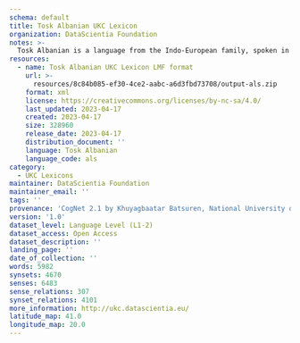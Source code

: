 ```yaml
---
schema: default
title: Tosk Albanian UKC Lexicon
organization: DataScientia Foundation
notes: >-
  Tosk Albanian is a language from the Indo-European family, spoken in Eurasia. The UKC Lexicon of Tosk Albanian is represented as a lexico-semantic network. It consists of words, word senses, synsets, as well as sense-level and synset-level relationships.
resources:
  - name: Tosk Albanian UKC Lexicon LMF format
    url: >-
      resources/8c84b085-ef30-4ce2-aabc-a6d3fbd73708/output-als.zip
    format: xml
    license: https://creativecommons.org/licenses/by-nc-sa/4.0/
    last_updated: 2023-04-17
    created: 2023-04-17
    size: 328960
    release_date: 2023-04-17
    distribution_document: ''
    language: Tosk Albanian
    language_code: als
category:
  - UKC Lexicons
maintainer: DataScientia Foundation
maintainer_email: ''
tags: ''
provenance: 'CogNet 2.1 by Khuyagbaatar Batsuren, National University of Mongolia (http://cognet.ukc.disi.unitn.it); UniMet: Universal Metonymy 1.0 by Temuulen Khishigsuren and Gábor Bella (http://ukc.disi.unitn.it/index.php/metonymy/); MorphyNet 2.0 by Gábor Bella and Khuyagbaatar Batsuren (http://ukc.disi.unitn.it/index.php/morphynet/); Antonymy 1.0 by Gábor Bella (http://ukc.datascientia.eu); Albanet 1.0 by Computational Linguistics Laboratory, Vlora University (http://shachi.org/resources/4040); Open Multilingual Wordnet 1.4 by Francis Bond, Division of Linguistics and Multilingual Studies, Nanyang Technological University (http://compling.hss.ntu.edu.sg/omw/); Princeton WordNet 2.1 by Princeton University (https://wordnet.princeton.edu)'
version: '1.0'
dataset_level: Language Level (L1-2)
dataset_access: Open Access
dataset_description: ''
landing_page: ''
date_of_collection: ''
words: 5982
synsets: 4670
senses: 6483
sense_relations: 307
synset_relations: 4101
more_information: http://ukc.datascientia.eu/
latitude_map: 41.0
longitude_map: 20.0
---
```


